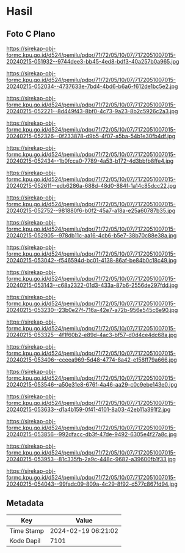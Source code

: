 # Hasil

## Foto C Plano

https://sirekap-obj-formc.kpu.go.id/d524/pemilu/pdpr/71/72/05/10/07/7172051007015-20240215-051932--9744dee3-bb45-4ed8-bdf3-40a257b0a965.jpg

https://sirekap-obj-formc.kpu.go.id/d524/pemilu/pdpr/71/72/05/10/07/7172051007015-20240215-052034--4737633e-7bd4-4bd6-b6a6-f612de1bc5e2.jpg

https://sirekap-obj-formc.kpu.go.id/d524/pemilu/pdpr/71/72/05/10/07/7172051007015-20240215-052221--8d449f43-8bf0-4c73-9a23-8b2c5926c2a3.jpg

https://sirekap-obj-formc.kpu.go.id/d524/pemilu/pdpr/71/72/05/10/07/7172051007015-20240215-052326--0f233878-d9b5-4f07-a5ba-54b1e30fb4df.jpg

https://sirekap-obj-formc.kpu.go.id/d524/pemilu/pdpr/71/72/05/10/07/7172051007015-20240215-052434--1b0fcca0-7789-4a53-b172-4d3bbfb8ffe4.jpg

https://sirekap-obj-formc.kpu.go.id/d524/pemilu/pdpr/71/72/05/10/07/7172051007015-20240215-052611--edb6286a-688d-48d0-884f-1a14c85dcc22.jpg

https://sirekap-obj-formc.kpu.go.id/d524/pemilu/pdpr/71/72/05/10/07/7172051007015-20240215-052752--981880f6-b0f2-45a7-a18a-e25a60787b35.jpg

https://sirekap-obj-formc.kpu.go.id/d524/pemilu/pdpr/71/72/05/10/07/7172051007015-20240215-052905--978db11c-aa16-4cb6-b5e7-38b70c88e38a.jpg

https://sirekap-obj-formc.kpu.go.id/d524/pemilu/pdpr/71/72/05/10/07/7172051007015-20240215-053042--f546594d-bc01-4138-86af-be84b0c18c49.jpg

https://sirekap-obj-formc.kpu.go.id/d524/pemilu/pdpr/71/72/05/10/07/7172051007015-20240215-053143--c68a2322-01d3-433a-87b6-2556de297fdd.jpg

https://sirekap-obj-formc.kpu.go.id/d524/pemilu/pdpr/71/72/05/10/07/7172051007015-20240215-053230--23b0e27f-716a-42e7-a72b-956e545c6e90.jpg

https://sirekap-obj-formc.kpu.go.id/d524/pemilu/pdpr/71/72/05/10/07/7172051007015-20240215-053325--4f1f60b2-e89d-4ac3-bf57-d0d4ce4dc68a.jpg

https://sirekap-obj-formc.kpu.go.id/d524/pemilu/pdpr/71/72/05/10/07/7172051007015-20240215-053406--cceea969-5d48-4774-8a42-e158ff79a666.jpg

https://sirekap-obj-formc.kpu.go.id/d524/pemilu/pdpr/71/72/05/10/07/7172051007015-20240215-053546--a50e31e8-676f-4a46-aa29-c0c9ebe143e0.jpg

https://sirekap-obj-formc.kpu.go.id/d524/pemilu/pdpr/71/72/05/10/07/7172051007015-20240215-053633--d1a4b159-0f41-4101-8a03-42eb11a391f2.jpg

https://sirekap-obj-formc.kpu.go.id/d524/pemilu/pdpr/71/72/05/10/07/7172051007015-20240215-053856--992dfacc-db3f-47de-9492-6305e4f27a8c.jpg

https://sirekap-obj-formc.kpu.go.id/d524/pemilu/pdpr/71/72/05/10/07/7172051007015-20240215-053953--81c335fb-2a9c-448c-9682-a39600fb1f33.jpg

https://sirekap-obj-formc.kpu.go.id/d524/pemilu/pdpr/71/72/05/10/07/7172051007015-20240215-054043--99fadc09-809a-4c29-8f92-d577c867fd94.jpg


## Metadata

| Key        | Value               |
| ---------- | ------------------- |
| Time Stamp | 2024-02-19 06:21:02 |
| Kode Dapil | 7101                |



